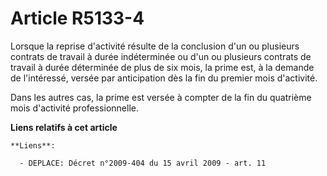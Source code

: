 # Article R5133-4

Lorsque la reprise d'activité résulte de la conclusion d'un ou plusieurs contrats de travail à durée indéterminée ou d'un ou
plusieurs contrats de travail à durée déterminée de plus de six mois, la prime est, à la demande de l'intéressé, versée par
anticipation dès la fin du premier mois d'activité.

Dans les autres cas, la prime est versée à compter de la fin du quatrième mois d'activité professionnelle.

**Liens relatifs à cet article**

	**Liens**:

	  - DEPLACE: Décret n°2009-404 du 15 avril 2009 - art. 11

